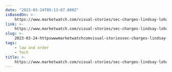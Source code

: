 ```yaml
---
date: "2023-03-24T05:13:07.000Z"
isBasedOn: >-
    https://www.marketwatch.com/visual-stories/sec-charges-lindsay-lohan-and-other-celebrities-with-illegally-touting-crypto-tokens-4dbdf893?link=sfmw_tw
link: >-
    https://www.marketwatch.com/visual-stories/sec-charges-lindsay-lohan-and-other-celebrities-with-illegally-touting-crypto-tokens-4dbdf893?link=sfmw_tw
slug: >-
    2023-03-24-httpswwwmarketwatchcomvisual-storiessec-charges-lindsay-lohan-and-other-celebrities-with-illegally-touting-crypto-tokens-4dbdf893linksfmwtw
tags:
    - law and order
    - Tech
title: >-
    https://www.marketwatch.com/visual-stories/sec-charges-lindsay-lohan-and-other-celebrities-with-illegally-touting-crypto-tokens-4dbdf893?link=sfmw_tw
---
```

